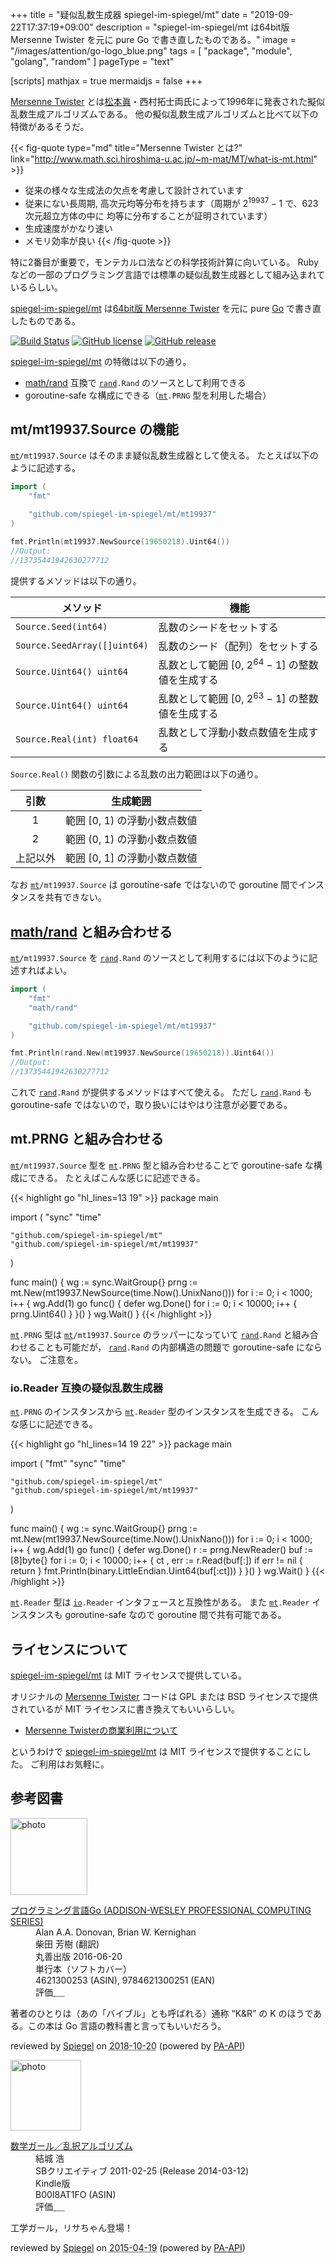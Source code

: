 +++
title = "疑似乱数生成器 spiegel-im-spiegel/mt"
date =  "2019-09-22T17:37:19+09:00"
description = "spiegel-im-spiegel/mt は64bit版 Mersenne Twister を元に pure Go で書き直したものである。"
image = "/images/attention/go-logo_blue.png"
tags = [ "package", "module", "golang", "random" ]
pageType = "text"

[scripts]
  mathjax = true
  mermaidjs = false
+++

[Mersenne Twister] とは[松本眞](http://www.math.sci.hiroshima-u.ac.jp/~m-mat/ "Makoto Matsumoto Home Page")・西村拓士両氏によって1996年に発表された擬似乱数生成アルゴリズムである。
他の擬似乱数生成アルゴリズムと比べて以下の特徴があるそうだ。

{{< fig-quote type="md" title="Mersenne Twister とは?" link="http://www.math.sci.hiroshima-u.ac.jp/~m-mat/MT/what-is-mt.html" >}}
- 従来の様々な生成法の欠点を考慮して設計されています
- 従来にない長周期, 高次元均等分布を持ちます（周期が $2^{19937}-1$ で、623次元超立方体の中に 均等に分布することが証明されています）
- 生成速度がかなり速い
- メモリ効率が良い
{{< /fig-quote >}}

特に2番目が重要で，モンテカルロ法などの科学技術計算に向いている。
Ruby などの一部のプログラミング言語では標準の疑似乱数生成器として組み込まれているらしい。

[spiegel-im-spiegel/mt] は[64bit版 Mersenne Twister](http://www.math.sci.hiroshima-u.ac.jp/~m-mat/MT/mt64.html) を元に pure [Go] で書き直したものである。

[![Build Status](https://travis-ci.org/spiegel-im-spiegel/mt.svg?branch=master)](https://travis-ci.org/spiegel-im-spiegel/mt)
[![GitHub license](http://img.shields.io/badge/license-MIT-blue.svg)](https://raw.githubusercontent.com/spiegel-im-spiegel/mt/master/LICENSE)
[![GitHub release](http://img.shields.io/github/release/spiegel-im-spiegel/mt.svg)](https://github.com/spiegel-im-spiegel/mt/releases/latest)

[spiegel-im-spiegel/mt] の特徴は以下の通り。

- [math/rand] 互換で [`rand`]`.Rand` のソースとして利用できる
- goroutine-safe な構成にできる（[`mt`]`.PRNG` 型を利用した場合）

## mt/mt19937.Source の機能

[`mt`]`/mt19937.Source` はそのまま疑似乱数生成器として使える。
たとえば以下のように記述する。

```go
import (
    "fmt"

    "github.com/spiegel-im-spiegel/mt/mt19937"
)

fmt.Println(mt19937.NewSource(19650218).Uint64())
//Output:
//13735441942630277712
```

提供するメソッドは以下の通り。

| メソッド                     | 機能                                          |
| ---------------------------- | --------------------------------------------- |
| `Source.Seed(int64)`         | 乱数のシードをセットする                      |
| `Source.SeedArray([]uint64)` | 乱数のシード（配列）をセットする              |
| `Source.Uint64() uint64`     | 乱数として範囲 [0, $2^{64}-1$] の整数値を生成する |
| `Source.Uint64() uint64`     | 乱数として範囲 [0, $2^{63}-1$] の整数値を生成する |
| `Source.Real(int) float64`   | 乱数として浮動小数点数値を生成する            |

`Source.Real()` 関数の引数による乱数の出力範囲は以下の通り。

|   引数   | 生成範囲                     |
|:--------:| ---------------------------- |
|    1     | 範囲 [0, 1) の浮動小数点数値 |
|    2     | 範囲 (0, 1) の浮動小数点数値 |
| 上記以外 | 範囲 [0, 1] の浮動小数点数値 |

なお [`mt`]`/mt19937.Source` は goroutine-safe ではないので goroutine 間でインスタンスを共有できない。

## [math/rand] と組み合わせる

[`mt`]`/mt19937.Source` を [`rand`]`.Rand` のソースとして利用するには以下のように記述すればよい。

```go
import (
    "fmt"
    "math/rand"

    "github.com/spiegel-im-spiegel/mt/mt19937"
)

fmt.Println(rand.New(mt19937.NewSource(19650218)).Uint64())
//Output:
//13735441942630277712
```

これで [`rand`]`.Rand` が提供するメソッドはすべて使える。
ただし [`rand`]`.Rand` も goroutine-safe ではないので，取り扱いにはやはり注意が必要である。

## mt.PRNG と組み合わせる

[`mt`]`/mt19937.Source` 型を [`mt`]`.PRNG` 型と組み合わせることで goroutine-safe な構成にできる。
たとえばこんな感じに記述できる。

{{< highlight go "hl_lines=13 19" >}}
package main

import (
	"sync"
	"time"

	"github.com/spiegel-im-spiegel/mt"
	"github.com/spiegel-im-spiegel/mt/mt19937"
)

func main() {
	wg := sync.WaitGroup{}
    prng := mt.New(mt19937.NewSource(time.Now().UnixNano()))
	for i := 0; i < 1000; i++ {
		wg.Add(1)
		go func() {
			defer wg.Done()
			for i := 0; i < 10000; i++ {
				prng.Uint64()
			}
		}()
	}
	wg.Wait()
}
{{< /highlight >}}

[`mt`]`.PRNG` 型は [`mt`]`/mt19937.Source` のラッパーになっていて [`rand`]`.Rand` と組み合わせることも可能だが， [`rand`]`.Rand` の内部構造の問題で goroutine-safe にならない。
ご注意を。

### io.Reader 互換の疑似乱数生成器

[`mt`]`.PRNG` のインスタンスから [`mt`]`.Reader` 型のインスタンスを生成できる。
こんな感じに記述できる。

{{< highlight go "hl_lines=14 19 22" >}}
package main

import (
	"fmt"
	"sync"
	"time"

	"github.com/spiegel-im-spiegel/mt"
	"github.com/spiegel-im-spiegel/mt/mt19937"
)

func main() {
	wg := sync.WaitGroup{}
	prng := mt.New(mt19937.NewSource(time.Now().UnixNano()))
	for i := 0; i < 1000; i++ {
		wg.Add(1)
		go func() {
			defer wg.Done()
			r := prng.NewReader()
			buf := [8]byte{}
			for i := 0; i < 10000; i++ {
				ct , err := r.Read(buf[:])
				if err != nil {
					return
				}
                fmt.Println(binary.LittleEndian.Uint64(buf[:ct]))
			}
		}()
	}
	wg.Wait()
}
{{< /highlight >}}

[`mt`]`.Reader` 型は [`io`]`.Reader` インタフェースと互換性がある。
また [`mt`]`.Reader` インスタンスも goroutine-safe なので goroutine 間で共有可能である。

## ライセンスについて

[spiegel-im-spiegel/mt] は MIT ライセンスで提供している。

オリジナルの [Mersenne Twister] コードは GPL または BSD ライセンスで提供されているが MIT ライセンスに書き換えてもいいらしい。

- [Mersenne Twisterの商業利用について](http://www.math.sci.hiroshima-u.ac.jp/~m-mat/MT/MT2002/license.html)

というわけで [spiegel-im-spiegel/mt] は MIT ライセンスで提供することにした。
ご利用はお気軽に。

[Go]: https://golang.org/ "The Go Programming Language"
[Go 言語]: https://golang.org/ "The Go Programming Language"
[math/rand]: https://golang.org/pkg/math/rand/ "rand - The Go Programming Language"
[`rand`]: https://golang.org/pkg/math/rand/ "rand - The Go Programming Language"
[`io`]: https://golang.org/pkg/io/ "io - The Go Programming Language"
[Mersenne Twister]: http://www.math.sci.hiroshima-u.ac.jp/~m-mat/MT/mt.html "Mersenne Twister: A random number generator (since 1997/10)"
[spiegel-im-spiegel/mt]: https://github.com/spiegel-im-spiegel/mt "spiegel-im-spiegel/mt: Mersenne Twister; Pseudo Random Number Generator, Implemented by Golang"
[`mt`]: https://github.com/spiegel-im-spiegel/mt "spiegel-im-spiegel/mt: Mersenne Twister; Pseudo Random Number Generator, Implemented by Golang"

## 参考図書

<div class="hreview">
  <div class="photo"><a class="item url" href="https://www.amazon.co.jp/%E3%83%97%E3%83%AD%E3%82%B0%E3%83%A9%E3%83%9F%E3%83%B3%E3%82%B0%E8%A8%80%E8%AA%9EGo-ADDISON-WESLEY-PROFESSIONAL-COMPUTING-Donovan/dp/4621300253?SubscriptionId=AKIAJYVUJ3DMTLAECTHA&tag=baldandersinf-22&linkCode=xm2&camp=2025&creative=165953&creativeASIN=4621300253"><img src="https://images-fe.ssl-images-amazon.com/images/I/41meaSLNFfL._SL160_.jpg" width="123" alt="photo"></a></div>
  <dl class="fn">
    <dt><a href="https://www.amazon.co.jp/%E3%83%97%E3%83%AD%E3%82%B0%E3%83%A9%E3%83%9F%E3%83%B3%E3%82%B0%E8%A8%80%E8%AA%9EGo-ADDISON-WESLEY-PROFESSIONAL-COMPUTING-Donovan/dp/4621300253?SubscriptionId=AKIAJYVUJ3DMTLAECTHA&tag=baldandersinf-22&linkCode=xm2&camp=2025&creative=165953&creativeASIN=4621300253">プログラミング言語Go (ADDISON-WESLEY PROFESSIONAL COMPUTING SERIES)</a></dt>
    <dd>Alan A.A. Donovan, Brian W. Kernighan</dd>
    <dd>柴田 芳樹 (翻訳)</dd>
    <dd>丸善出版 2016-06-20</dd>
    <dd>単行本（ソフトカバー）</dd>
    <dd>4621300253 (ASIN), 9784621300251 (EAN)</dd>
    <dd>評価<abbr class="rating fa-sm" title="5">&nbsp;<i class="fas fa-star"></i>&nbsp;<i class="fas fa-star"></i>&nbsp;<i class="fas fa-star"></i>&nbsp;<i class="fas fa-star"></i>&nbsp;<i class="fas fa-star"></i></abbr></dd>
  </dl>
  <p class="description">著者のひとりは（あの「バイブル」とも呼ばれる）通称 “K&amp;R” の K のほうである。この本は Go 言語の教科書と言ってもいいだろう。</p>
  <p class="powered-by">reviewed by <a href='#maker' class='reviewer'>Spiegel</a> on <abbr class="dtreviewed" title="2018-10-20">2018-10-20</abbr> (powered by <a href="https://affiliate.amazon.co.jp/assoc_credentials/home">PA-API</a>)</p>
</div>

<div class="hreview">
  <div class="photo"><a class="item url" href="https://www.amazon.co.jp/%E6%95%B0%E5%AD%A6%E3%82%AC%E3%83%BC%E3%83%AB%EF%BC%8F%E4%B9%B1%E6%8A%9E%E3%82%A2%E3%83%AB%E3%82%B4%E3%83%AA%E3%82%BA%E3%83%A0-%E7%B5%90%E5%9F%8E-%E6%B5%A9-ebook/dp/B00I8AT1FO?SubscriptionId=AKIAJYVUJ3DMTLAECTHA&tag=baldandersinf-22&linkCode=xm2&camp=2025&creative=165953&creativeASIN=B00I8AT1FO"><img src="https://images-fe.ssl-images-amazon.com/images/I/41353H%2BBzFL._SL160_.jpg" width="113" alt="photo"></a></div>
  <dl class="fn">
    <dt><a href="https://www.amazon.co.jp/%E6%95%B0%E5%AD%A6%E3%82%AC%E3%83%BC%E3%83%AB%EF%BC%8F%E4%B9%B1%E6%8A%9E%E3%82%A2%E3%83%AB%E3%82%B4%E3%83%AA%E3%82%BA%E3%83%A0-%E7%B5%90%E5%9F%8E-%E6%B5%A9-ebook/dp/B00I8AT1FO?SubscriptionId=AKIAJYVUJ3DMTLAECTHA&tag=baldandersinf-22&linkCode=xm2&camp=2025&creative=165953&creativeASIN=B00I8AT1FO">数学ガール／乱択アルゴリズム</a></dt>
    <dd>結城 浩</dd>
    <dd>SBクリエイティブ 2011-02-25 (Release 2014-03-12)</dd>
    <dd>Kindle版</dd>
    <dd>B00I8AT1FO (ASIN)</dd>
    <dd>評価<abbr class="rating fa-sm" title="5">&nbsp;<i class="fas fa-star"></i>&nbsp;<i class="fas fa-star"></i>&nbsp;<i class="fas fa-star"></i>&nbsp;<i class="fas fa-star"></i>&nbsp;<i class="fas fa-star"></i></abbr></dd>
  </dl>
  <p class="description">工学ガール，リサちゃん登場！</p>
  <p class="powered-by">reviewed by <a href='#maker' class='reviewer'>Spiegel</a> on <abbr class="dtreviewed" title="2015-04-19">2015-04-19</abbr> (powered by <a href="https://affiliate.amazon.co.jp/assoc_credentials/home">PA-API</a>)</p>
</div>
